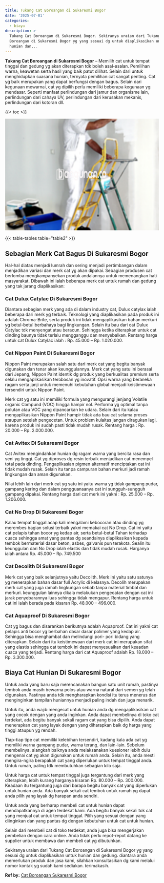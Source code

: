```yaml
---
title: Tukang Cat Boroangan di Sukaresmi Bogor
date: '2025-07-01'
categories:
  - biaya
description: >-
  Tukang Cat Boroangan di Sukaresmi Bogor. Sekiranya uraian dari Tukang Cat
  Boroangan di Sukaresmi Bogor yg yang sesuai dg untuk diaplikasikan untuk
  hunian dan...
---
```


**Tukang Cat Boroangan di Sukaresmi Bogor** – Memilih cat untuk tempat tinggal dan gedung yg akan diterapkan tdk boleh asal-asalan. Pemilihan warna, keawetan serta hasil yang baik patut dilihat. Selain dari untuk menghidupkan suasana hunian, ternyata pemilihan cat sangat penting. Cat yg baik merupakan yang dapat berfungsi dengan bagus. Selain dari kegunaan mewarnai, cat yg dipilih perlu memiliki beberapa kegunaan yg mendasar. Seperti manfaat perlindungan dari jamur dan organisme lain, perlindungan dari cahaya UV, perlindungan dari kerusakan mekanis, perlindungan dari kotoran dll.

{{< toc >}}

![Tukang Cat Boroangan di Sukaresmi Bogor](/images/jasa-cat-murah14.png)

{{< table-tables table="table2" >}}

## Sebagian Merk Cat Bagus Di Sukaresmi Bogor

Hal-hal diatas menjadi lumrah dan sering menjadi pertimbangan dalam menjadikan variasi dan merk cat yg akan dipakai. Sebagian produsen cat berlomba mengkampanyekan produk andalannya untuk memenangkan hati masyarakat. Dibawah ini ialah beberapa merk cat untuk rumah dan gedung yang tak jarang diaplikasikan:

### Cat Dulux Catylac Di Sukaresmi Bogor

Diantara sebagian merk yang ada di dalam industry cat, Dulux catylax ialah beberapa dari merk yg terbaik. Teknologi yang diaplikasikan pada produk ini adalah Chroma-Brite, serta produk ini tidak mengaplikasikan bahan merkuri yg betul-betul berbahaya bagi lingkungan. Selain itu bau dari cat Dulux Catylac tdk menyengat atau beracun. Sehingga ketika diterapkan untuk cat dinding baunya tidak terlalu mengganggu dan menyebalkan. Rentang harga untuk cat Dulux Catylac ialah : Rp. 45.000 – Rp. 1.020.000.

### Cat Nippon Paint Di Sukaresmi Bogor

Nippon Paint merupakan salah satu dari merk cat yang begitu banyak digunakan dan tenar akan keunggulannya. Merk cat yang satu ini berasal dari Jepang, Nippon Paint identik dg produk yang berkualitas premium serta selalu mengaplikasikan terobosan yg inovatif. Opsi warna yang beraneka ragam serta janji untuk memenuhi kebutuhan global menjadi keistimewaan tersendiri untuk Nippon Paint.

Merk cat yg satu ini memiliki formula yang mengurangi jenjang Volatile organic Compund (VOC) hingga hampir nol. Performa yg optimal tanpa polutan atau VOC yang dipancarkan ke udara. Selain dari itu kalau mengaplikasikan Nippon Paint hampir tidak ada bau cat selama proses ataupun setelah pengecetan. Untuk problem kulaitas jangan diragukan lagi, karena produk ini sudah pasti tidak mudah rusak. Rentang harga : Rp. 20.000 – Rp. 2.000.000.

### Cat Avitex Di Sukaresmi Bogor

Cat Avitex mengindahkan hunian dg ragam warna yang bercita rasa dan seni yg tinggi. Cat yg diproses dg resin terbaik menjadikan cat menempel total pada dinding. Pengaplikasian pigmen alternatif menciptakan cat ini tidak mudah rusak. Selain itu tanpa campuran bahan merkuri jadi ramah lingkungan dan aman digunakan.

Nilai lebih lain dari merk cat yg satu ini yaitu warna yg tidak gampang pudar, gampang kering dan dalam pengguanaanya cat ini sungguh-sungguh gampang dipakai. Rentang harga dari cat merk ini yakni : Rp. 25.000 – Rp. 1.206.000.

### Cat No Drop Di Sukaresmi Bogor

Kalau tempat tinggal acap kali mengalami kebocoran atau dinding yg merembes bagian solusi terbaik yakni memakai cat No Drop. Cat ini yaitu cat pelapis tahan bocor yg kedap air, serta betul-betul Tahan terhadap cuaca sehingga amat yang pantas dg seandainya diaplikasikan kepada tembok bermaterial dasar beton, asbes, galvanis pun terakota. Sealin itu keunggulan dari No Drop ialah elastis dan tidak mudah rusak. Harganya ialah antara Rp. 45.000 – Rp. 749.500

### Cat Decolith Di Sukaresmi Bogor

Merk cat yang baik selanjutnya yaitu Decolith. Merk ini yaitu satu satunya yg menerapkan bahan dasar full Acrylic di kelasnya. Decolih merupakan merk cat yang juga ramah lingkungan sebab tanpa material timbal dan merkuri. keunggulan lainnya dikala melakukan pengecatan dengan cat ini jarak penyebarannya luas sehingga tidak mengapur. Rentang harga untuk cat ini ialah berada pada kisaran Rp. 48.000 – 496.000.

### Cat Aquaproof Di Sukaresmi Bogor

Cat yg bagus dan disarankan berikutnya adalah Aquaproof. Cat ini yakni cat pelapis anti bocor yg berbahan dasar dasar polimer yang kedap air. Sehingga bisa menghambat dan melindungi pori- pori bidang yang diterapkan. Selain dari itu keistimewaan dari merk cat ini merupakan sifat yang elastis sehingga cat tembok ini dapat menyesuaikan dari keaadan cuaca yang terjadi. Rentang harga dari cat Aquaproof adalah Rp. 18.000 – Rp. 3.300.000.

## Biaya Cat Hunian Di Sukaresmi Bogor

Untuk anda yang baru saja merencanakan bangun satu unit rumah, pastinya tembok anda masih bewarna polos atau warna natural dari semen yg telah digunakan. Pastinya anda tdk mengharapkan kondisi itu terus menerus dan menginginkan tampilan huniannya menjadi paling indah dan juga menarik.

Untuk itu, anda wajib mengecat untuk hunian anda dg mengaplikasikan cat yang cocok dengan yang anda inginkan. Anda dapat membelinya di toko cat terdekat, ada begitu banyak sekali ragam cat yang bisa dipilih. Anda dapat menerapkan cat yang layak dengan yang diharapkan baik dg harga yang tinggi ataupun yg rendah.

Tiap-tiap tipe cat memiliki kelebihan tersendiri, kadang kala ada cat yg memiliki warna gampang pudar, warna terang, dan lain-lain. Sebelum membelinya, alangkah baiknya anda melaksanakan kuesioner lebih dulu mengenai cat yg akan digunakan untuk rumah anda. Selain itu, anda mesti mengira-ngira berapakah cat yang diperlukan untuk tempat tinggal anda. Untuk rumah, paling tdk membutuhkan sebagian kilo saja.

Untuk harga cat untuk tempat tinggal juga tergantung dari merk yang diterapkan, lebih kurang harganya kisaran Rp. 80.000 – Rp. 300.000. Keadaan itu tergantung juga dari barapa begitu banyak cat yang diperlukan untuk hunian anda. Ada banyak sekali cat tembok untuk rumah yg dapat anda pilih yang layak dg harapan anda sendiri.

Untuk anda yang berharap membeli cat untuk hunian dapat mendapatkannya di agen terdekat kami. Ada begitu banyak sekali tok cat yang menjual cat untuk tempat tinggal. Pilih yang sesuai dengan yang diinginkan dan yang pantas dg dengan kebutuhan untuk cat untuk hunian.

Selain dari membeli cat di toko terdekat, anda juga bisa mengerjakan pembelian dengan cara online. Anda tidak perlu repot-repot datang ke supplier untuk membawa dan membeli cat yg dibutuhkan.

Sekiranya uraian dari Tukang Cat Boroangan di Sukaresmi Bogor yg yang sesuai dg untuk diaplikasikan untuk hunian dan gedung. diantara anda memerlukan produk dan jasa kami, silahkan konsultasikan dg kami melalui nomor kontak yg sudah kami sediakan. terimakasih.

**Ref by:** [Cat Boroangan Sukaresmi Bogor](https://id.wikipedia.org/wiki/Cat)
